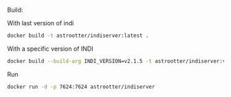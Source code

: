 Build:

With last version of indi

```bash
docker build -t astrootter/indiserver:latest .
```

With a specific version of INDI

```bash
docker build --build-arg INDI_VERSION=v2.1.5 -t astrootter/indiserver:v2.1.5 .
```


Run
```bash
docker run -d -p 7624:7624 astrootter/indiserver
```

